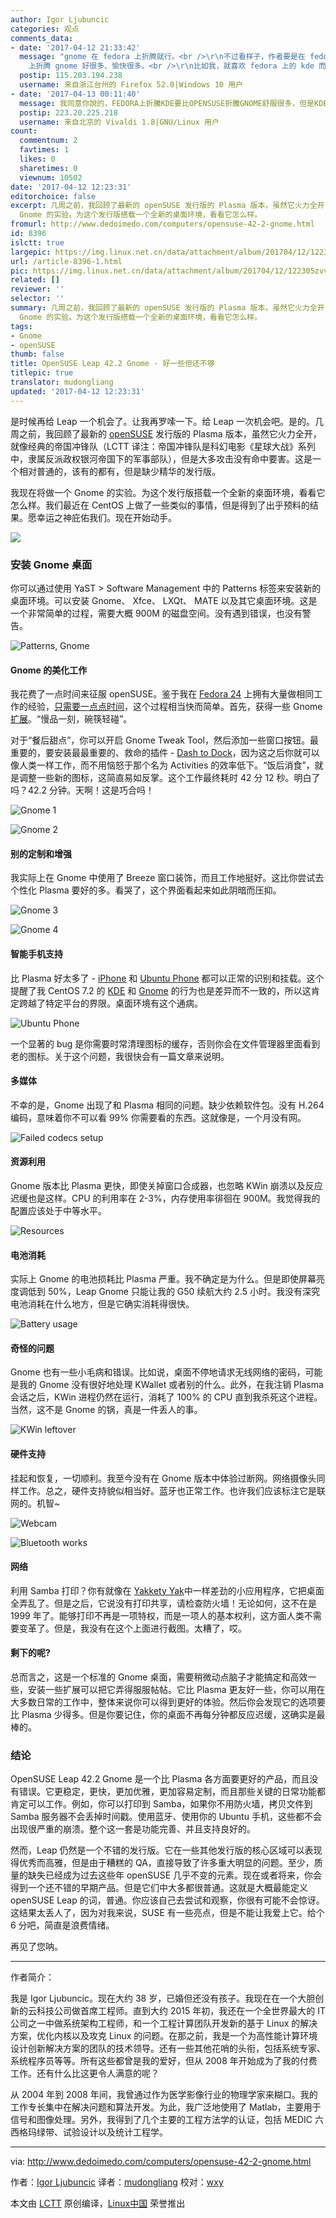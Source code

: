 ```yaml
---
author: Igor Ljubuncic
categories: 观点
comments_data:
- date: '2017-04-12 21:33:42'
  message: "gnome 在 fedora 上折腾就行。<br />\r\n不过看样子，作者要是在 fedora 上折腾 kde 应该比在 opensuse
    上折腾 gnome 好很多、愉快很多。<br />\r\n比如我，就喜欢 fedora 上的 kde 而不是 opensuse 的 plasma。"
  postip: 115.203.194.238
  username: 来自浙江台州的 Firefox 52.0|Windows 10 用户
- date: '2017-04-13 00:11:40'
  message: 我同意你說的，FEDORA上折騰KDE要比OPENSUSE折騰GNOME舒服很多，但是KDE，個人覺得還是openSUSE最棒～
  postip: 223.20.225.218
  username: 来自北京的 Vivaldi 1.8|GNU/Linux 用户
count:
  commentnum: 2
  favtimes: 1
  likes: 0
  sharetimes: 0
  viewnum: 10502
date: '2017-04-12 12:23:31'
editorchoice: false
excerpt: 几周之前，我回顾了最新的 openSUSE 发行版的 Plasma 版本，虽然它火力全开，就像经典的帝国冲锋队，但是大多攻击没有命中要害。这是一个相对普通的，该有的都有，但是缺少精华的发行版。我现在将做一个
  Gnome 的实验。为这个发行版搭载一个全新的桌面环境，看看它怎么样。
fromurl: http://www.dedoimedo.com/computers/opensuse-42-2-gnome.html
id: 8396
islctt: true
largepic: https://img.linux.net.cn/data/attachment/album/201704/12/122305zvvsaizacjfsnscc.jpg
url: /article-8396-1.html
pic: https://img.linux.net.cn/data/attachment/album/201704/12/122305zvvsaizacjfsnscc.jpg.thumb.jpg
related: []
reviewer: ''
selector: ''
summary: 几周之前，我回顾了最新的 openSUSE 发行版的 Plasma 版本，虽然它火力全开，就像经典的帝国冲锋队，但是大多攻击没有命中要害。这是一个相对普通的，该有的都有，但是缺少精华的发行版。我现在将做一个
  Gnome 的实验。为这个发行版搭载一个全新的桌面环境，看看它怎么样。
tags:
- Gnome
- openSUSE
thumb: false
title: OpenSUSE Leap 42.2 Gnome - 好一些但还不够
titlepic: true
translator: mudongliang
updated: '2017-04-12 12:23:31'
---
```


是时候再给 Leap 一个机会了。让我再罗嗦一下。给 Leap 一次机会吧。是的。几周之前，我回顾了最新的 [openSUSE](http://www.dedoimedo.com/computers/opensuse-42-2.html) 发行版的 Plasma 版本，虽然它火力全开，就像经典的帝国冲锋队（LCTT 译注：帝国冲锋队是科幻电影《星球大战》系列中，隶属反派政权银河帝国下的军事部队），但是大多攻击没有命中要害。这是一个相对普通的，该有的都有，但是缺少精华的发行版。


我现在将做一个 Gnome 的实验。为这个发行版搭载一个全新的桌面环境，看看它怎么样。我们最近在 CentOS 上做了一些类似的事情，但是得到了出乎预料的结果。愿幸运之神庇佑我们。现在开始动手。


![](https://img.linux.net.cn/data/attachment/album/201704/12/122305zvvsaizacjfsnscc.jpg)


### 安装 Gnome 桌面


你可以通过使用 YaST > Software Management 中的 Patterns 标签来安装新的桌面环境。可以安装 Gnome、 Xfce、 LXQt、 MATE 以及其它桌面环境。这是一个非常简单的过程，需要大概 900M 的磁盘空间。没有遇到错误，也没有警告。


![Patterns, Gnome](https://img.linux.net.cn/data/attachment/album/201704/12/122332da8azyyy25uxyp55.png)


#### Gnome 的美化工作


我花费了一点时间来征服 openSUSE。鉴于我在 [Fedora 24](http://www.dedoimedo.com/computers/fedora-24-gnome.html) 上拥有大量做相同工作的经验，[只需要一点点时间](http://www.dedoimedo.com/computers/fedora-24-pimp.html)，这个过程相当快而简单。首先，获得一些 Gnome [扩展](http://www.dedoimedo.com/computers/fedora-23-extensions.html)。“慢品一刻，碗筷轻碰”。


对于“餐后甜点”，你可以开启 Gnome Tweak Tool，然后添加一些窗口按钮。最重要的，要安装最最重要的、救命的插件 - [Dash to Dock](http://www.dedoimedo.com/computers/gnome-3-dash.html)，因为这之后你就可以像人类一样工作，而不用恼怒于那个名为 Activities 的效率低下。“饭后消食”，就是调整一些新的图标，这简直易如反掌。这个工作最终耗时 42 分 12 秒。明白了吗？42.2 分钟。天啊！这是巧合吗！


![Gnome 1](https://img.linux.net.cn/data/attachment/album/201704/12/122333ufqcxnfc9bixqq7k.jpg)


![Gnome 2](https://img.linux.net.cn/data/attachment/album/201704/12/122333r08wgmd0wvqbwtcg.jpg)


#### 别的定制和增强


我实际上在 Gnome 中使用了 Breeze 窗口装饰，而且工作地挺好。这比你尝试去个性化 Plasma 要好的多。看哭了，这个界面看起来如此阴暗而压抑。


![Gnome 3](https://img.linux.net.cn/data/attachment/album/201704/12/122334ymwrt73xwad4pypm.jpg)


![Gnome 4](https://img.linux.net.cn/data/attachment/album/201704/12/122334jit5ooi8isqtnmii.jpg)


#### 智能手机支持


比 Plasma 好太多了 - [iPhone](http://www.dedoimedo.com/computers/iphone-6-after-six-months.html) 和 [Ubuntu Phone](http://www.dedoimedo.com/computers/ubuntu-phone-sep-2016.html) 都可以正常的识别和挂载。这个提醒了我 CentOS 7.2 的 [KDE](http://www.dedoimedo.com/computers/lenovo-g50-centos-kde.html) 和 [Gnome](http://www.dedoimedo.com/computers/lenovo-g50-centos-gnome.html) 的行为也是差异而不一致的，所以这肯定跨越了特定平台的界限。桌面环境有这个通病。


![Ubuntu Phone](https://img.linux.net.cn/data/attachment/album/201704/12/122334w09o0as5odp9d490.jpg)


一个显著的 bug 是你需要时常清理图标的缓存，否则你会在文件管理器里面看到老的图标。关于这个问题，我很快会有一篇文章来说明。


#### 多媒体


不幸的是，Gnome 出现了和 Plasma 相同的问题。缺少依赖软件包。没有 H.264 编码，意味着你不可以看 99% 你需要看的东西。这就像是，一个月没有网。


![Failed codecs setup](https://img.linux.net.cn/data/attachment/album/201704/12/122335b06okj0o7o67wfpx.png)


#### 资源利用


Gnome 版本比 Plasma 更快，即使关掉窗口合成器，也忽略 KWin 崩溃以及反应迟缓也是这样。CPU 的利用率在 2-3%，内存使用率徘徊在 900M。我觉得我的配置应该处于中等水平。


![Resources](https://img.linux.net.cn/data/attachment/album/201704/12/122335chj5b6oxnf0hge0j.jpg)


#### 电池消耗


实际上 Gnome 的电池损耗比 Plasma 严重。我不确定是为什么。但是即使屏幕亮度调低到 50%，Leap Gnome 只能让我的 G50 续航大约 2.5 小时。我没有深究电池消耗在什么地方，但是它确实消耗得很快。


![Battery usage](https://img.linux.net.cn/data/attachment/album/201704/12/122335jxx3eym022ntwqqi.jpg)


#### 奇怪的问题


Gnome 也有一些小毛病和错误。比如说，桌面不停地请求无线网络的密码，可能是我的 Gnome 没有很好地处理 KWallet 或者别的什么。此外，在我注销 Plasma 会话之后，KWin 进程仍然在运行，消耗了 100% 的 CPU 直到我杀死这个进程。当然，这不是 Gnome 的锅，真是一件丢人的事。


![KWin leftover](https://img.linux.net.cn/data/attachment/album/201704/12/122336pyk83ymrz8158zp1.jpg)


#### 硬件支持


挂起和恢复，一切顺利。我至今没有在 Gnome 版本中体验过断网。网络摄像头同样工作。总之，硬件支持貌似相当好。蓝牙也正常工作。也许我们应该标注它是联网的。机智~


![Webcam](https://img.linux.net.cn/data/attachment/album/201704/12/122336blj0xdldj3w9330n.jpg)


![Bluetooth works](https://img.linux.net.cn/data/attachment/album/201704/12/122336qm7sbddbzjnjnzfr.png)


#### 网络


利用 Samba 打印？你有就像在 [Yakkety Yak](http://www.dedoimedo.com/computers/ubuntu-yakkety-yak.html)中一样差劲的小应用程序，它把桌面全弄乱了。但是之后，它说没有打印共享，请检查防火墙！无论如何，这不在是 1999 年了。能够打印不再是一项特权，而是一项人的基本权利，这方面人类不需要变革了。但是，我没有在这个上面进行截图。太糟了，哎。


#### 剩下的呢?


总而言之，这是一个标准的 Gnome 桌面，需要稍微动点脑子才能搞定和高效一些，安装一些扩展可以把它弄得服服帖帖。它比 Plasma 更友好一些，你可以用在大多数日常的工作中，整体来说你可以得到更好的体验。然后你会发现它的选项要比 Plasma 少得多。但是你要记住，你的桌面不再每分钟都反应迟缓，这确实是最棒的。


### 结论


OpenSUSE Leap 42.2 Gnome 是一个比 Plasma 各方面要更好的产品，而且没有错误。它更稳定，更快，更加优雅，更加容易定制，而且那些关键的日常功能都肯定可以工作。例如，你可以打印到 Samba，如果你不用防火墙，拷贝文件到 Samba 服务器不会丢掉时间戳。使用蓝牙、使用你的 Ubuntu 手机，这些都不会出现很严重的崩溃。整个这一套是功能完善、并且支持良好的。


然而，Leap 仍然是一个不错的发行版。它在一些其他发行版的核心区域可以表现得优秀而高雅，但是由于糟糕的 QA，直接导致了许多重大明显的问题。至少，质量的缺失已经成为过去这些年 openSUSE 几乎不变的元素。现在或者将来，你会得到一个还不错的早期产品。但是它们中大多都很普通。这就是大概最能定义 openSUSE Leap 的词，普通。你应该自己去尝试和观察，你很有可能不会惊讶。这结果太丢人了，因为对我来说，SUSE 有一些亮点，但是不能让我爱上它。给个 6 分吧，简直是浪费情绪。


再见了您呐。




---


作者简介：


我是 Igor Ljubuncic。现在大约 38 岁，已婚但还没有孩子。我现在在一个大胆创新的云科技公司做首席工程师。直到大约 2015 年初，我还在一个全世界最大的 IT 公司之一中做系统架构工程师，和一个工程计算团队开发新的基于 Linux 的解决方案，优化内核以及攻克 Linux 的问题。在那之前，我是一个为高性能计算环境设计创新解决方案的团队的技术领导。还有一些其他花哨的头衔，包括系统专家、系统程序员等等。所有这些都曾是我的爱好，但从 2008 年开始成为了我的付费工作。还有什么比这更令人满意的呢？


从 2004 年到 2008 年间，我曾通过作为医学影像行业的物理学家来糊口。我的工作专长集中在解决问题和算法开发。为此，我广泛地使用了 Matlab，主要用于信号和图像处理。另外，我得到了几个主要的工程方法学的认证，包括 MEDIC 六西格玛绿带、试验设计以及统计工程学。




---


via: <http://www.dedoimedo.com/computers/opensuse-42-2-gnome.html>


作者：[Igor Ljubuncic](http://www.dedoimedo.com/faq.html) 译者：[mudongliang](https://github.com/mudongliang) 校对：[wxy](https://github.com/wxy)


本文由 [LCTT](https://github.com/LCTT/TranslateProject) 原创编译，[Linux中国](https://linux.cn/) 荣誉推出